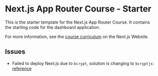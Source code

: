 # Next.js App Router Course - Starter

This is the starter template for the Next.js App Router Course. It contains the starting code for the dashboard application.

For more information, see the [course curriculum](https://nextjs.org/learn) on the Next.js Website.

## Issues

- Failed to deploy Next.js due to `bcrypt`, solution is changing to `bcryptjs`: [reference](https://github.com/vercel/next.js/discussions/76822#discussioncomment-12411805)
